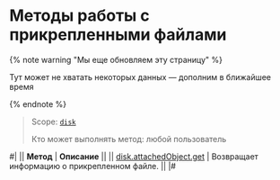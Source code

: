 # Методы работы с прикрепленными файлами

{% note warning "Мы еще обновляем эту страницу" %}

Тут может не хватать некоторых данных — дополним в ближайшее время

{% endnote %}

> Scope: [`disk`](../../scopes/permissions.md)
>
> Кто может выполнять метод: любой пользователь

#|
|| **Метод** | **Описание** ||
|| [disk.attachedObject.get](./disk-attached-object-get.md) | Возвращает информацию о прикрепленном файле. ||
|#